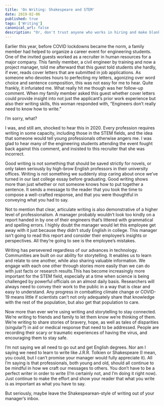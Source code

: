 ```yaml
---
title: 'On Writing: Shakespeare and STEM'
date: 2019-02-06
published: true
tags: ['Writing']
canonical_url: false
description: "Or, don't trust anyone who works in hiring and make blanket statements about how writing is only important in some professions."
---
```


Earlier this year, before COVID lockdowns became the norm, a family member had helped to organize a career event for engineering students. 
One of the invited guests worked as a recruiter in human resources for a major company. 
This family member, a civil engineer by training and now a project manager, told me afterward that this guest told students she hardly, if ever, reads cover letters that are submitted in job applications. As someone who devotes hours to perfecting my letters, agonizing over word choice and sentence composition, this was not easy for me to hear. Quite frankly, it infuriated me. What really hit me though was her follow-up comment. When my family member asked this guest whether cover letters could provide insight into not just the applicant’s prior work experience but also their writing skills, this woman responded with, “Engineers don’t really need to know how to write.”

I’m sorry, what?
 
I was, and still am, shocked to hear this in 2020. Every profession requires writing in some capacity, including those in the STEM fields, and the idea that someone would tell young professionals otherwise angers me. I was glad to hear many of the engineering students attending the event fought back against this comment, and insisted to this recruiter that she was incorrect. 
 
Good writing is not something that should be saved strictly for novels, or only taken seriously by high-brow English professors in their university offices. Writing is not something we suddenly stop caring about once we’ve turned in our last college essay before graduating. Good writing shows more than just whether or not someone knows how to put together a sentence. It sends a message to the reader that you took the time to compose a well-crafted response, and that you were thoughtful in conveying what you had to say. 

Not to mention that clear, articulate writing is also demonstrative of a higher level of professionalism. A manager probably wouldn’t look too kindly on a report handed in by one of their engineers that’s littered with grammatical and spelling errors. I highly doubt the manager would let this employee get away with it just because they didn’t study English in college. This manager isn’t going to read this report and consider their employee’s insights or perspectives. All they’re going to see is the employee’s mistakes. 

Writing has persevered regardless of our advances in technology. Communities are built on our ability for storytelling. It enables us to learn and relate to one another, while also sharing valuable information. We engage with each one other through stories more easily than we can do with just facts or research results.This has become increasingly more important for the STEM field, especially at a time when science is being challenged by powerful officials on an almost daily basis. Researchers will always need to convey their work to the public in a way that is clear and easy to understand. Any progress in combatting climate change or COVID-19 means little if scientists can’t not only adequately share that knowledge with the rest of the population, but also get that population to care.  

Now more than ever we’re using writing and storytelling to stay connected. We’re writing to friends and family to let them know we’re thinking of them. We’re writing to share stories of bravery, hope, as well as tales of disparities (singular?) in aid or medical response that need to be addressed. People are recording their scary or traumatic experiences of having the virus, and encouraging them to stay safe.  

I’m not saying we all need to go out and get English degrees. Nor am I saying we need to learn to write like J.R.R. Tolkien or Shakespeare (I mean, you could, but I can’t promise your manager would fully appreciate it). All I’m saying is that professionals, both young and old, should all continue to be mindful in how we craft our messages to others. You don’t have to be a perfect writer in order to write (I’m certainly not, and I’m doing it right now). Just continue to make the effort and show your reader that what you write is as important as what you have to say. 

But seriously, maybe leave the Shakespearean-style of writing out of your manager’s inbox.  




